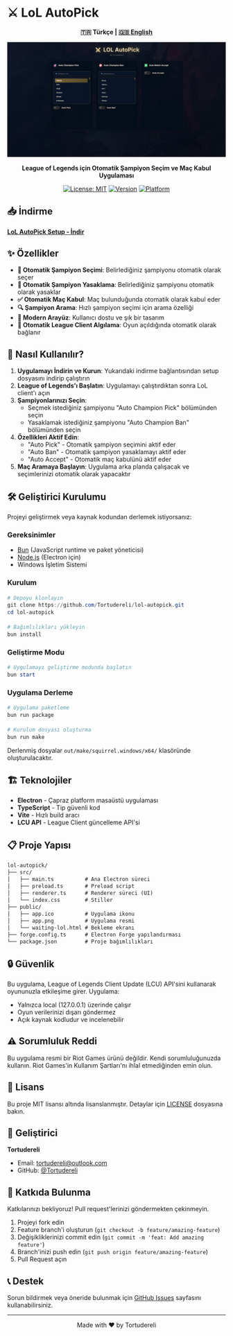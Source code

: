 # ⚔️ LoL AutoPick

<div align="center">

**🇹🇷 Türkçe | [🇬🇧 English](README.md)**

  <img src="screenshot.png" alt="LoL AutoPick Ekran Görüntüsü" width="800px" />
  
  <p><strong>League of Legends için Otomatik Şampiyon Seçim ve Maç Kabul Uygulaması</strong></p>
  
  [![License: MIT](https://img.shields.io/badge/License-MIT-yellow.svg)](https://opensource.org/licenses/MIT)
  [![Version](https://img.shields.io/badge/version-1.0.0-blue.svg)](https://github.com/Tortudereli/lol-autopick/releases)
  [![Platform](https://img.shields.io/badge/platform-Windows-lightgrey.svg)](https://github.com/Tortudereli/lol-autopick)
</div>

## 📥 İndirme

**[LoL AutoPick Setup - İndir](https://github.com/Tortudereli/lol-autopick/releases/download/1.0.0/LoL-AutoPick-Setup.exe)**

## ✨ Özellikler

- **🎯 Otomatik Şampiyon Seçimi**: Belirlediğiniz şampiyonu otomatik olarak seçer
- **🚫 Otomatik Şampiyon Yasaklama**: Belirlediğiniz şampiyonu otomatik olarak yasaklar
- **✅ Otomatik Maç Kabul**: Maç bulunduğunda otomatik olarak kabul eder
- **🔍 Şampiyon Arama**: Hızlı şampiyon seçimi için arama özelliği
- **🎨 Modern Arayüz**: Kullanıcı dostu ve şık bir tasarım
- **🔄 Otomatik League Client Algılama**: Oyun açıldığında otomatik olarak bağlanır

## 🚀 Nasıl Kullanılır?

1. **Uygulamayı İndirin ve Kurun**: Yukarıdaki indirme bağlantısından setup dosyasını indirip çalıştırın
2. **League of Legends'ı Başlatın**: Uygulamayı çalıştırdıktan sonra LoL client'ı açın
3. **Şampiyonlarınızı Seçin**: 
   - Seçmek istediğiniz şampiyonu "Auto Champion Pick" bölümünden seçin
   - Yasaklamak istediğiniz şampiyonu "Auto Champion Ban" bölümünden seçin
4. **Özellikleri Aktif Edin**:
   - "Auto Pick" - Otomatik şampiyon seçimini aktif eder
   - "Auto Ban" - Otomatik şampiyon yasaklamayı aktif eder
   - "Auto Accept" - Otomatik maç kabulünü aktif eder
5. **Maç Aramaya Başlayın**: Uygulama arka planda çalışacak ve seçimlerinizi otomatik olarak yapacaktır

## 🛠️ Geliştirici Kurulumu

Projeyi geliştirmek veya kaynak kodundan derlemek istiyorsanız:

### Gereksinimler

- [Bun](https://bun.sh/) (JavaScript runtime ve paket yöneticisi)
- [Node.js](https://nodejs.org/) (Electron için)
- Windows İşletim Sistemi

### Kurulum

```powershell
# Depoyu klonlayın
git clone https://github.com/Tortudereli/lol-autopick.git
cd lol-autopick

# Bağımlılıkları yükleyin
bun install
```

### Geliştirme Modu

```powershell
# Uygulamayı geliştirme modunda başlatın
bun start
```

### Uygulama Derleme

```powershell
# Uygulama paketleme
bun run package

# Kurulum dosyası oluşturma
bun run make
```

Derlenmiş dosyalar `out/make/squirrel.windows/x64/` klasöründe oluşturulacaktır.

## 🏗️ Teknolojiler

- **Electron** - Çapraz platform masaüstü uygulaması
- **TypeScript** - Tip güvenli kod
- **Vite** - Hızlı build aracı
- **LCU API** - League Client güncelleme API'si

## 📋 Proje Yapısı

```
lol-autopick/
├── src/
│   ├── main.ts          # Ana Electron süreci
│   ├── preload.ts       # Preload script
│   ├── renderer.ts      # Renderer süreci (UI)
│   └── index.css        # Stiller
├── public/
│   ├── app.ico          # Uygulama ikonu
│   ├── app.png          # Uygulama resmi
│   └── waiting-lol.html # Bekleme ekranı
├── forge.config.ts      # Electron Forge yapılandırması
└── package.json         # Proje bağımlılıkları
```

## 🔒 Güvenlik

Bu uygulama, League of Legends Client Update (LCU) API'sini kullanarak oyununuzla etkileşime girer. Uygulama:
- Yalnızca local (127.0.0.1) üzerinde çalışır
- Oyun verilerinizi dışarı göndermez
- Açık kaynak kodludur ve incelenebilir

## ⚠️ Sorumluluk Reddi

Bu uygulama resmi bir Riot Games ürünü değildir. Kendi sorumluluğunuzda kullanın. Riot Games'in Kullanım Şartları'nı ihlal etmediğinden emin olun.

## 📝 Lisans

Bu proje MIT lisansı altında lisanslanmıştır. Detaylar için [LICENSE](LICENSE) dosyasına bakın.

## 👤 Geliştirici

**Tortudereli**
- Email: tortudereli@outlook.com
- GitHub: [@Tortudereli](https://github.com/Tortudereli)

## 🤝 Katkıda Bulunma

Katkılarınızı bekliyoruz! Pull request'lerinizi göndermekten çekinmeyin.

1. Projeyi fork edin
2. Feature branch'i oluşturun (`git checkout -b feature/amazing-feature`)
3. Değişikliklerinizi commit edin (`git commit -m 'feat: Add amazing feature'`)
4. Branch'inizi push edin (`git push origin feature/amazing-feature`)
5. Pull Request açın

## 📞 Destek

Sorun bildirmek veya öneride bulunmak için [GitHub Issues](https://github.com/Tortudereli/lol-autopick/issues) sayfasını kullanabilirsiniz.

---

<div align="center">
  Made with ❤️ by Tortudereli
</div>

